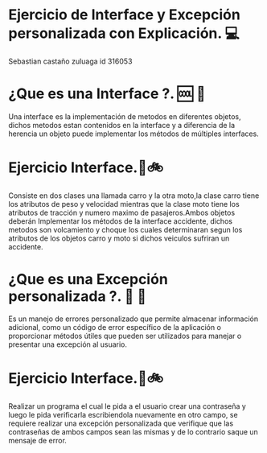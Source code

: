 ﻿# Ejercicio de Interface y  Excepción personalizada con Explicación. 💻

Sebastian castaño zuluaga id 316053

# ¿Que es una Interface ?. 🆒 🔄
Una interface es la implementación de metodos en diferentes objetos, dichos metodos estan contenidos en la interface y a diferencia de la herencia un objeto puede implementar los métodos de múltiples interfaces.

# Ejercicio Interface.🚓🚲
Consiste en dos clases una llamada carro y la otra moto,la clase carro tiene los atributos de peso y velocidad mientras que la clase moto tiene los atributos de tracción y numero maximo de pasajeros.Ambos objetos deberán Implementar los métodos de la interface accidente, dichos metodos son volcamiento y choque los cuales determinaran segun los atributos de los objetos carro y moto si dichos veiculos sufriran un accidente.

# ¿Que es una Excepción personalizada ?. 🐥 🐣
Es un manejo de errores personalizado que permite almacenar información adicional, como un código de error específico de la aplicación o proporcionar métodos útiles que pueden ser utilizados para manejar o presentar una excepción al usuario.  


# Ejercicio Interface.🚓🚲
Realizar un programa el cual le pida a el usuario crear una contraseña y luego le pida verificarla escribiendola nuevamente en otro campo, se requiere realizar una excepción personalizada que verifique que las contraseñas de ambos campos sean las mismas y de lo contrario saque un mensaje de error.





